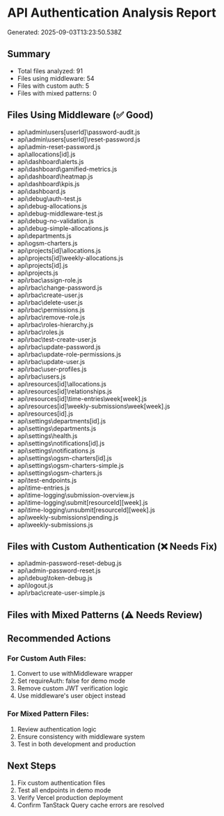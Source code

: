 # API Authentication Analysis Report

Generated: 2025-09-03T13:23:50.538Z

## Summary
- Total files analyzed: 91
- Files using middleware: 54
- Files with custom auth: 5
- Files with mixed patterns: 0

## Files Using Middleware (✅ Good)
- api\admin\users\[userId]\password-audit.js
- api\admin\users\[userId]\reset-password.js
- api\admin-reset-password.js
- api\allocations\[id].js
- api\dashboard\alerts.js
- api\dashboard\gamified-metrics.js
- api\dashboard\heatmap.js
- api\dashboard\kpis.js
- api\dashboard.js
- api\debug\auth-test.js
- api\debug-allocations.js
- api\debug-middleware-test.js
- api\debug-no-validation.js
- api\debug-simple-allocations.js
- api\departments.js
- api\ogsm-charters.js
- api\projects\[id]\allocations.js
- api\projects\[id]\weekly-allocations.js
- api\projects\[id].js
- api\projects.js
- api\rbac\assign-role.js
- api\rbac\change-password.js
- api\rbac\create-user.js
- api\rbac\delete-user.js
- api\rbac\permissions.js
- api\rbac\remove-role.js
- api\rbac\roles-hierarchy.js
- api\rbac\roles.js
- api\rbac\test-create-user.js
- api\rbac\update-password.js
- api\rbac\update-role-permissions.js
- api\rbac\update-user.js
- api\rbac\user-profiles.js
- api\rbac\users.js
- api\resources\[id]\allocations.js
- api\resources\[id]\relationships.js
- api\resources\[id]\time-entries\week\[week].js
- api\resources\[id]\weekly-submissions\week\[week].js
- api\resources\[id].js
- api\settings\departments\[id].js
- api\settings\departments.js
- api\settings\health.js
- api\settings\notifications\[id].js
- api\settings\notifications.js
- api\settings\ogsm-charters\[id].js
- api\settings\ogsm-charters-simple.js
- api\settings\ogsm-charters.js
- api\test-endpoints.js
- api\time-entries.js
- api\time-logging\submission-overview.js
- api\time-logging\submit\[resourceId]\[week].js
- api\time-logging\unsubmit\[resourceId]\[week].js
- api\weekly-submissions\pending.js
- api\weekly-submissions.js

## Files with Custom Authentication (❌ Needs Fix)
- api\admin-password-reset-debug.js
- api\admin-password-reset.js
- api\debug\token-debug.js
- api\logout.js
- api\rbac\create-user-simple.js

## Files with Mixed Patterns (⚠️ Needs Review)


## Recommended Actions

### For Custom Auth Files:
1. Convert to use withMiddleware wrapper
2. Set requireAuth: false for demo mode
3. Remove custom JWT verification logic
4. Use middleware's user object instead

### For Mixed Pattern Files:
1. Review authentication logic
2. Ensure consistency with middleware system
3. Test in both development and production

## Next Steps
1. Fix custom authentication files
2. Test all endpoints in demo mode
3. Verify Vercel production deployment
4. Confirm TanStack Query cache errors are resolved
